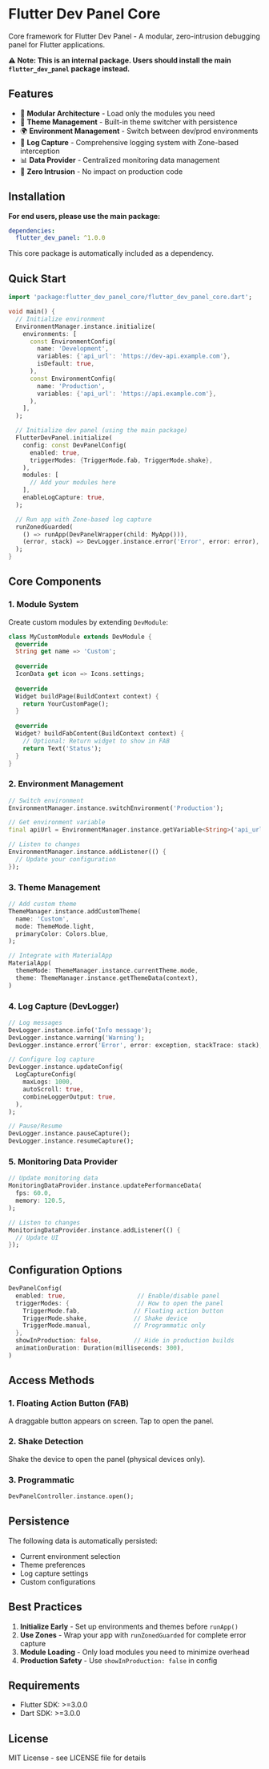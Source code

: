 # Flutter Dev Panel Core

Core framework for Flutter Dev Panel - A modular, zero-intrusion debugging panel for Flutter applications.

**⚠️ Note: This is an internal package. Users should install the main `flutter_dev_panel` package instead.**

## Features

- 🔌 **Modular Architecture** - Load only the modules you need
- 🎨 **Theme Management** - Built-in theme switcher with persistence
- 🌍 **Environment Management** - Switch between dev/prod environments
- 📝 **Log Capture** - Comprehensive logging system with Zone-based interception
- 📊 **Data Provider** - Centralized monitoring data management
- 🎯 **Zero Intrusion** - No impact on production code

## Installation

**For end users, please use the main package:**

```yaml
dependencies:
  flutter_dev_panel: ^1.0.0
```

This core package is automatically included as a dependency.

## Quick Start

```dart
import 'package:flutter_dev_panel_core/flutter_dev_panel_core.dart';

void main() {
  // Initialize environment
  EnvironmentManager.instance.initialize(
    environments: [
      const EnvironmentConfig(
        name: 'Development',
        variables: {'api_url': 'https://dev-api.example.com'},
        isDefault: true,
      ),
      const EnvironmentConfig(
        name: 'Production',
        variables: {'api_url': 'https://api.example.com'},
      ),
    ],
  );

  // Initialize dev panel (using the main package)
  FlutterDevPanel.initialize(
    config: const DevPanelConfig(
      enabled: true,
      triggerModes: {TriggerMode.fab, TriggerMode.shake},
    ),
    modules: [
      // Add your modules here
    ],
    enableLogCapture: true,
  );

  // Run app with Zone-based log capture
  runZonedGuarded(
    () => runApp(DevPanelWrapper(child: MyApp())),
    (error, stack) => DevLogger.instance.error('Error', error: error),
  );
}
```

## Core Components

### 1. Module System

Create custom modules by extending `DevModule`:

```dart
class MyCustomModule extends DevModule {
  @override
  String get name => 'Custom';
  
  @override
  IconData get icon => Icons.settings;
  
  @override
  Widget buildPage(BuildContext context) {
    return YourCustomPage();
  }
  
  @override
  Widget? buildFabContent(BuildContext context) {
    // Optional: Return widget to show in FAB
    return Text('Status');
  }
}
```

### 2. Environment Management

```dart
// Switch environment
EnvironmentManager.instance.switchEnvironment('Production');

// Get environment variable
final apiUrl = EnvironmentManager.instance.getVariable<String>('api_url');

// Listen to changes
EnvironmentManager.instance.addListener(() {
  // Update your configuration
});
```

### 3. Theme Management

```dart
// Add custom theme
ThemeManager.instance.addCustomTheme(
  name: 'Custom',
  mode: ThemeMode.light,
  primaryColor: Colors.blue,
);

// Integrate with MaterialApp
MaterialApp(
  themeMode: ThemeManager.instance.currentTheme.mode,
  theme: ThemeManager.instance.getThemeData(context),
)
```

### 4. Log Capture (DevLogger)

```dart
// Log messages
DevLogger.instance.info('Info message');
DevLogger.instance.warning('Warning');
DevLogger.instance.error('Error', error: exception, stackTrace: stack);

// Configure log capture
DevLogger.instance.updateConfig(
  LogCaptureConfig(
    maxLogs: 1000,
    autoScroll: true,
    combineLoggerOutput: true,
  ),
);

// Pause/Resume
DevLogger.instance.pauseCapture();
DevLogger.instance.resumeCapture();
```

### 5. Monitoring Data Provider

```dart
// Update monitoring data
MonitoringDataProvider.instance.updatePerformanceData(
  fps: 60.0,
  memory: 120.5,
);

// Listen to changes
MonitoringDataProvider.instance.addListener(() {
  // Update UI
});
```

## Configuration Options

```dart
DevPanelConfig(
  enabled: true,                    // Enable/disable panel
  triggerModes: {                   // How to open the panel
    TriggerMode.fab,               // Floating action button
    TriggerMode.shake,             // Shake device
    TriggerMode.manual,            // Programmatic only
  },
  showInProduction: false,         // Hide in production builds
  animationDuration: Duration(milliseconds: 300),
)
```

## Access Methods

### 1. Floating Action Button (FAB)
A draggable button appears on screen. Tap to open the panel.

### 2. Shake Detection
Shake the device to open the panel (physical devices only).

### 3. Programmatic
```dart
DevPanelController.instance.open();
```

## Persistence

The following data is automatically persisted:
- Current environment selection
- Theme preferences  
- Log capture settings
- Custom configurations

## Best Practices

1. **Initialize Early** - Set up environments and themes before `runApp()`
2. **Use Zones** - Wrap your app with `runZonedGuarded` for complete error capture
3. **Module Loading** - Only load modules you need to minimize overhead
4. **Production Safety** - Use `showInProduction: false` in config

## Requirements

- Flutter SDK: >=3.0.0
- Dart SDK: >=3.0.0

## License

MIT License - see LICENSE file for details